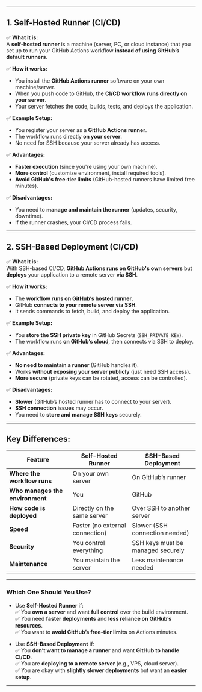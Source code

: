 
---

## **1. Self-Hosted Runner (CI/CD)**

✅ **What it is:**  
A **self-hosted runner** is a machine (server, PC, or cloud instance) that you set up to run your GitHub Actions workflow **instead of using GitHub’s default runners**.

✅ **How it works:**

- You install the **GitHub Actions runner** software on your own machine/server.
- When you push code to GitHub, the **CI/CD workflow runs directly on your server**.
- Your server fetches the code, builds, tests, and deploys the application.

✅ **Example Setup:**

- You register your server as a **GitHub Actions runner**.
- The workflow runs directly **on your server**.
- No need for SSH because your server already has access.

✅ **Advantages:**

- **Faster execution** (since you're using your own machine).
- **More control** (customize environment, install required tools).
- **Avoid GitHub's free-tier limits** (GitHub-hosted runners have limited free minutes).

✅ **Disadvantages:**

- You need to **manage and maintain the runner** (updates, security, downtime).
- If the runner crashes, your CI/CD process fails.

---

## **2. SSH-Based Deployment (CI/CD)**

✅ **What it is:**  
With SSH-based CI/CD, **GitHub Actions runs on GitHub's own servers** but **deploys** your application to a remote server **via SSH**.

✅ **How it works:**

- The **workflow runs on GitHub’s hosted runner**.
- GitHub **connects to your remote server via SSH**.
- It sends commands to fetch, build, and deploy the application.

✅ **Example Setup:**

- You **store the SSH private key** in GitHub Secrets (`SSH_PRIVATE_KEY`).
- The workflow runs **on GitHub’s cloud**, then connects via SSH to deploy.

✅ **Advantages:**

- **No need to maintain a runner** (GitHub handles it).
- Works **without exposing your server publicly** (just need SSH access).
- **More secure** (private keys can be rotated, access can be controlled).

✅ **Disadvantages:**

- **Slower** (GitHub’s hosted runner has to connect to your server).
- **SSH connection issues** may occur.
- You need to **store and manage SSH keys** securely.

---

## **Key Differences:**

|Feature|Self-Hosted Runner|SSH-Based Deployment|
|---|---|---|
|**Where the workflow runs**|On your own server|On GitHub’s runner|
|**Who manages the environment**|You|GitHub|
|**How code is deployed**|Directly on the same server|Over SSH to another server|
|**Speed**|Faster (no external connection)|Slower (SSH connection needed)|
|**Security**|You control everything|SSH keys must be managed securely|
|**Maintenance**|You maintain the server|Less maintenance needed|

---

### **Which One Should You Use?**

- Use **Self-Hosted Runner** if:  
    ✅ You **own a server** and want **full control** over the build environment.  
    ✅ You need **faster deployments** and **less reliance on GitHub’s resources**.  
    ✅ You want to **avoid GitHub’s free-tier limits** on Actions minutes.
    
- Use **SSH-Based Deployment** if:  
    ✅ You **don’t want to manage a runner** and want **GitHub to handle CI/CD**.  
    ✅ You are **deploying to a remote server** (e.g., VPS, cloud server).  
    ✅ You are okay with **slightly slower deployments** but want an **easier setup**.
    

---
